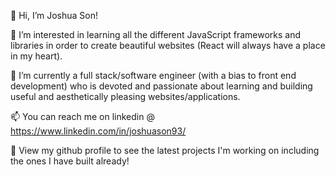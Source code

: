  👋 Hi, I’m Joshua Son!
 
 👀 I’m interested in learning all the different JavaScript frameworks and libraries in order to create beautiful websites (React will always have a place in my heart).
 
 🌱 I’m currently a full stack/software engineer (with a bias to front end development) who is devoted and passionate about learning and building useful and aesthetically pleasing websites/applications.

 📫 You can reach me on linkedin @ https://www.linkedin.com/in/joshuason93/
 
 📁 View my github profile to see the latest projects I'm working on including the ones I have built already!

